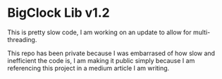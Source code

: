 # BigClock Lib v1.2
This is pretty slow code, I am working on an update to allow for multi-threading.

This repo has been private because I was embarrased of how slow and inefficient the code is, I am making it public simply because I am referencing this project in a medium article I am writing.
